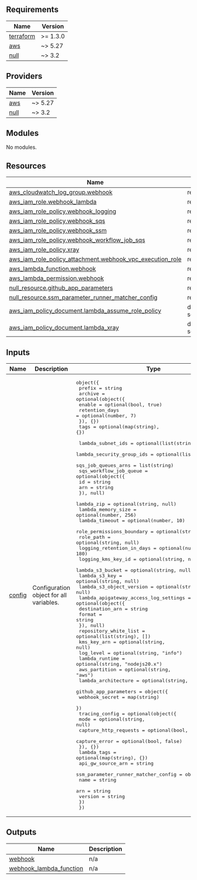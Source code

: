 <!-- BEGIN_TF_DOCS -->
## Requirements

| Name | Version |
|------|---------|
| <a name="requirement_terraform"></a> [terraform](#requirement\_terraform) | >= 1.3.0 |
| <a name="requirement_aws"></a> [aws](#requirement\_aws) | ~> 5.27 |
| <a name="requirement_null"></a> [null](#requirement\_null) | ~> 3.2 |

## Providers

| Name | Version |
|------|---------|
| <a name="provider_aws"></a> [aws](#provider\_aws) | ~> 5.27 |
| <a name="provider_null"></a> [null](#provider\_null) | ~> 3.2 |

## Modules

No modules.

## Resources

| Name | Type |
|------|------|
| [aws_cloudwatch_log_group.webhook](https://registry.terraform.io/providers/hashicorp/aws/latest/docs/resources/cloudwatch_log_group) | resource |
| [aws_iam_role.webhook_lambda](https://registry.terraform.io/providers/hashicorp/aws/latest/docs/resources/iam_role) | resource |
| [aws_iam_role_policy.webhook_logging](https://registry.terraform.io/providers/hashicorp/aws/latest/docs/resources/iam_role_policy) | resource |
| [aws_iam_role_policy.webhook_sqs](https://registry.terraform.io/providers/hashicorp/aws/latest/docs/resources/iam_role_policy) | resource |
| [aws_iam_role_policy.webhook_ssm](https://registry.terraform.io/providers/hashicorp/aws/latest/docs/resources/iam_role_policy) | resource |
| [aws_iam_role_policy.webhook_workflow_job_sqs](https://registry.terraform.io/providers/hashicorp/aws/latest/docs/resources/iam_role_policy) | resource |
| [aws_iam_role_policy.xray](https://registry.terraform.io/providers/hashicorp/aws/latest/docs/resources/iam_role_policy) | resource |
| [aws_iam_role_policy_attachment.webhook_vpc_execution_role](https://registry.terraform.io/providers/hashicorp/aws/latest/docs/resources/iam_role_policy_attachment) | resource |
| [aws_lambda_function.webhook](https://registry.terraform.io/providers/hashicorp/aws/latest/docs/resources/lambda_function) | resource |
| [aws_lambda_permission.webhook](https://registry.terraform.io/providers/hashicorp/aws/latest/docs/resources/lambda_permission) | resource |
| [null_resource.github_app_parameters](https://registry.terraform.io/providers/hashicorp/null/latest/docs/resources/resource) | resource |
| [null_resource.ssm_parameter_runner_matcher_config](https://registry.terraform.io/providers/hashicorp/null/latest/docs/resources/resource) | resource |
| [aws_iam_policy_document.lambda_assume_role_policy](https://registry.terraform.io/providers/hashicorp/aws/latest/docs/data-sources/iam_policy_document) | data source |
| [aws_iam_policy_document.lambda_xray](https://registry.terraform.io/providers/hashicorp/aws/latest/docs/data-sources/iam_policy_document) | data source |

## Inputs

| Name | Description | Type | Default | Required |
|------|-------------|------|---------|:--------:|
| <a name="input_config"></a> [config](#input\_config) | Configuration object for all variables. | <pre>object({<br/>    prefix = string<br/>    archive = optional(object({<br/>      enable         = optional(bool, true)<br/>      retention_days = optional(number, 7)<br/>    }), {})<br/>    tags = optional(map(string), {})<br/><br/>    lambda_subnet_ids         = optional(list(string), [])<br/>    lambda_security_group_ids = optional(list(string), [])<br/>    sqs_job_queues_arns       = list(string)<br/>    sqs_workflow_job_queue = optional(object({<br/>      id  = string<br/>      arn = string<br/>    }), null)<br/>    lambda_zip                = optional(string, null)<br/>    lambda_memory_size        = optional(number, 256)<br/>    lambda_timeout            = optional(number, 10)<br/>    role_permissions_boundary = optional(string, null)<br/>    role_path                 = optional(string, null)<br/>    logging_retention_in_days = optional(number, 180)<br/>    logging_kms_key_id        = optional(string, null)<br/>    lambda_s3_bucket          = optional(string, null)<br/>    lambda_s3_key             = optional(string, null)<br/>    lambda_s3_object_version  = optional(string, null)<br/>    lambda_apigateway_access_log_settings = optional(object({<br/>      destination_arn = string<br/>      format          = string<br/>    }), null)<br/>    repository_white_list = optional(list(string), [])<br/>    kms_key_arn           = optional(string, null)<br/>    log_level             = optional(string, "info")<br/>    lambda_runtime        = optional(string, "nodejs20.x")<br/>    aws_partition         = optional(string, "aws")<br/>    lambda_architecture   = optional(string, "arm64")<br/>    github_app_parameters = object({<br/>      webhook_secret = map(string)<br/>    })<br/>    tracing_config = optional(object({<br/>      mode                  = optional(string, null)<br/>      capture_http_requests = optional(bool, false)<br/>      capture_error         = optional(bool, false)<br/>    }), {})<br/>    lambda_tags       = optional(map(string), {})<br/>    api_gw_source_arn = string<br/>    ssm_parameter_runner_matcher_config = object({<br/>      name    = string<br/>      arn     = string<br/>      version = string<br/>    })<br/>  })</pre> | n/a | yes |

## Outputs

| Name | Description |
|------|-------------|
| <a name="output_webhook"></a> [webhook](#output\_webhook) | n/a |
| <a name="output_webhook_lambda_function"></a> [webhook\_lambda\_function](#output\_webhook\_lambda\_function) | n/a |
<!-- END_TF_DOCS -->